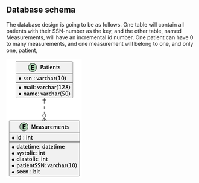 ## Database schema
The database design is going to be as follows. One table will contain all patients with their SSN-number as the key, and the other table, named Measurements, will have an incremental id number. One patient can have 0 to many measurements, and one measurement will belong to one, and only one, patient,

![](Schema.png)